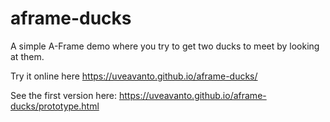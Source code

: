 # aframe-ducks
A simple A-Frame demo where you try to get two ducks to meet by looking at them.

Try it online here https://uveavanto.github.io/aframe-ducks/

See the first version here: https://uveavanto.github.io/aframe-ducks/prototype.html
